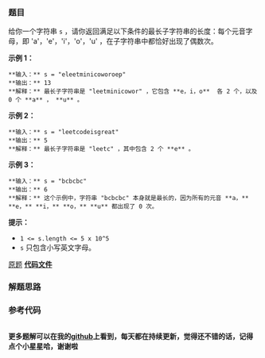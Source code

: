 ### 题目
给你一个字符串 `s` ，请你返回满足以下条件的最长子字符串的长度：每个元音字母，即 'a'，'e'，'i'，'o'，'u'
，在子字符串中都恰好出现了偶数次。



**示例 1：**

    
    
    **输入：** s = "eleetminicoworoep"
    **输出：** 13
    **解释：** 最长子字符串是 "leetminicowor" ，它包含 **e，i，o**  各 2 个，以及 0 个 **a** ， **u** 。
    

**示例 2：**

    
    
    **输入：** s = "leetcodeisgreat"
    **输出：** 5
    **解释：** 最长子字符串是 "leetc" ，其中包含 2 个 **e** 。
    

**示例 3：**

    
    
    **输入：** s = "bcbcbc"
    **输出：** 6
    **解释：** 这个示例中，字符串 "bcbcbc" 本身就是最长的，因为所有的元音 **a，** **e，** **i，** **o，** **u** 都出现了 0 次。
    



**提示：**

  * `1 <= s.length <= 5 x 10^5`
  * `s` 只包含小写英文字母。

[原题](https://leetcode-cn.com/problems/find-the-longest-substring-containing-vowels-in-even-counts/)    **[代码文件]()**


### 解题思路




### 参考代码

```go


```




**更多题解可以在我的[github](https://github.com/LZH139/leetcode_Go)上看到，每天都在持续更新，觉得还不错的话，记得点个小星星哈，谢谢啦**
